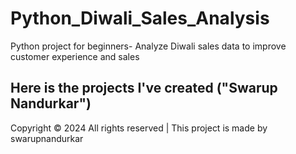 # Python_Diwali_Sales_Analysis
Python project for beginners- Analyze Diwali sales data to improve customer experience and sales

## Here is the projects I've created ("Swarup Nandurkar")
Copyright © 2024 All rights reserved | This project is made by swarupnandurkar
